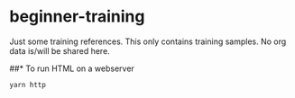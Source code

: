 # beginner-training
Just some training references. This only contains training samples. No org data is/will be shared here.

##* To run HTML on a webserver

```
yarn http
```
